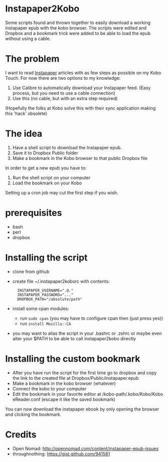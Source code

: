 # Instapaper2Kobo

Some scripts found and thrown together to easily download a
working instapaper epub with the kobo browser. 
The scripts were edited and Dropbox and a bookmark trick were added to be able to load the epub without using a cable.

# The problem

I want to read [Instapaper](http://www.instapaper.com/)
articles with as few steps as possible on my Kobo Touch. For now there are two options
to my knowledge:

1. Use Calibre to automatically download your Instapaper feed. (Easy
   process,
   but you need to use a cable connection)
2. Use this (no cable, but with an extra step required)

(Hopefully the folks at Kobo solve this with their sync application
making this 'hack' obsolete)

# The idea

1. Have a shell script to download the Instapaper epub.
2. Save it to Dropbox Public folder
3. Make a bookmark in the Kobo browser to that public Dropbox file

In order to get a new epub you have to:

1. Run the shell script on your computer
2. Load the bookmark on your Kobo

Setting up a cron job may cut the first step if you wish.

# prerequisites

* bash
* perl
* dropbox

# Installing the script

* clone from github
* create file ~/.instapaper2koborc with contents:


        INSTAPAPER_USERNAME=".@."
        INSTAPAPER_PASSWORD="..."
        DROPBOX_PATH="/absolute/path"

* install some cpan modules:
  * run `sudo cpan` (you may have to configure cpan then (just press yes))
  * run `install Mozilla::CA`
* you may want to alias the script in your .bashrc or .zshrc or maybe
  even alter your $PATH to be able to call instapaper2kobo directly

# Installing the custom bookmark

* After you have run the script for the first time go to dropbox and copy the
  link to the created file at Dropbox/Public/instapaper.epub
* Make a bookmark in the kobo browser (whatever)
* Connect the kobo to your computer
* Edit the bookmark in your favorite editor at
  /kobo-path/.kobo/Kobo/Kobo eReader.conf (escape it like the saved
bookmark)

You can now download the instapaper ebook by only opening the browser
and clicking the bookmark.

# Credits

* Open Nomad: http://opennomad.com/content/instapaper-epub-issues
* throughnothing: https://gist.github.com/941581
